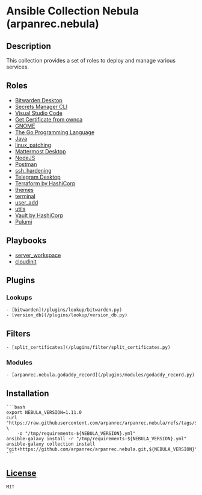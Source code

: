 # Ansible Collection Nebula (arpanrec.nebula)

## Description

This collection provides a set of roles to deploy and manage various services.

## Roles

- [Bitwarden Desktop](/roles/bitwarden_desktop/README.md)
- [Secrets Manager CLI](/roles/bws/README.md)
- [Visual Studio Code](/roles/code/README.md)
- [Get Certificate from ownca](/roles/get_certificate_ownca/README.md)
- [GNOME](/roles/gnome/README.md)
- [The Go Programming Language](/roles/go/README.md)
- [Java](/roles/java/README.md)
- [linux_patching](/roles/linux_patching/README.md)
- [Mattermost Desktop](/roles/mattermost_desktop/README.md)
- [NodeJS](/roles/nodejs/README.md)
- [Postman](/roles/postman/README.md)
- [ssh_hardening](/roles/ssh_hardening/README.md)
- [Telegram Desktop](/roles/telegram_desktop/README.md)
- [Terraform by HashiCorp](/roles/terraform/README.md)
- [themes](/roles/themes/README.md)
- [terminal](/roles/terminal/README.md)
- [user_add](/roles/user_add/README.md)
- [utils](/roles/utils/README.md)
- [Vault by HashiCorp](/roles/vault/README.md)
- [Pulumi](/roles/pulumi/README.md)

## Playbooks

- [server_workspace](/playbooks/server_workspace.md)
- [cloudinit](/playbooks/cloudinit.md)

## Plugins

### Lookups

    - [bitwarden](/plugins/lookup/bitwarden.py)
    - [version_db](/plugins/lookup/version_db.py)

## Filters

    - [split_certificates](/plugins/filter/split_certificates.py)

### Modules

    - [arpanrec.nebula.godaddy_record](/plugins/modules/godaddy_record.py)

## Installation

    ```bash
    export NEBULA_VERSION=1.11.0
    curl "https://raw.githubusercontent.com/arpanrec/arpanrec.nebula/refs/tags/${NEBULA_VERSION}/requirements.yml" \
        -o "/tmp/requirements-${NEBULA_VERSION}.yml"
    ansible-galaxy install -r "/tmp/requirements-${NEBULA_VERSION}.yml"
    ansible-galaxy collection install "git+https://github.com/arpanrec/arpanrec.nebula.git,${NEBULA_VERSION}"
    ```

## [License](LICENSE)

`MIT`
